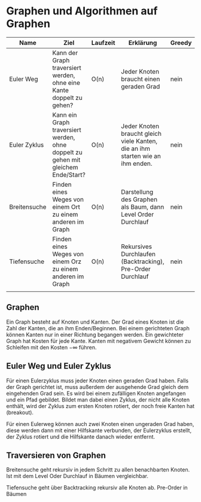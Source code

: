 # Graphen und Algorithmen auf Graphen

| Name         | Ziel                                                                              | Laufzeit | Erklärung                                                                      | Greedy |
| ------------ | --------------------------------------------------------------------------------- | -------- | ------------------------------------------------------------------------------ | ------ |
| Euler Weg    | Kann der Graph traversiert werden, ohne eine Kante doppelt zu gehen?              | O(n)     | Jeder Knoten braucht einen geraden Grad                                        | nein   |
| Euler Zyklus | Kann ein Graph traversiert werden, ohne doppelt zu gehen mit gleichem Ende/Start? | O(n)     | Jeder Knoten braucht gleich viele Kanten, die an ihm starten wie an ihm enden. | nein   |
| Breitensuche | Finden eines Weges von einem Ort zu einem anderen im Graph                        | O(n)     | Darstellung des Graphen als Baum, dann Level Order Durchlauf                   | nein   |
| Tiefensuche  | Finden eines Weges von einem Orz zu einem anderen im Graph                        | O(n)     | Rekursives Durchlaufen (Backtracking), Pre-Order Durchlauf                     | nein   |
|              |                                                                                   |          |                                                                                |        |


## Graphen

Ein Graph besteht auf Knoten und Kanten. Der Grad eines Knoten ist die Zahl der Kanten, die an ihm Enden/Beginnen.
Bei einem gerichteten Graph können Kanten nur in einer Richtung begangen werden. Ein gewichteter Graph hat Kosten
für jede Kante. Kanten mit negativem Gewicht können zu Schleifen mit den Kosten $-\infty$ führen.

## Euler Weg und Euler Zyklus

Für einen Eulerzyklus muss jeder Knoten einen geraden Grad haben. Falls der Graph
gerichtet ist, muss außerdem der ausgehende Grad gleich dem eingehenden Grad sein. 
Es wird bei einem zufälligen Knoten angefangen und ein Pfad gebildet. Bildet man dabei
einen Zyklus, der nicht alle Knoten enthält, wird der Zyklus zum ersten Knoten rotiert, 
der noch freie Kanten hat (breakout).

Für einen Eulerweg können auch zwei Knoten einen ungeraden Grad haben, diese werden 
dann mit einer Hilfskante verbunden, der Eulerzyklus erstellt, der Zyklus rotiert und 
die Hilfskante danach wieder entfernt.

## Traversieren von Graphen

Breitensuche geht rekursiv in jedem Schritt zu allen benachbarten Knoten. Ist mit dem 
Level Oder Durchlauf in Bäumen vergleichbar.

Tiefensuche geht über Backtracking rekursiv alle Knoten ab. Pre-Order in Bäumen

